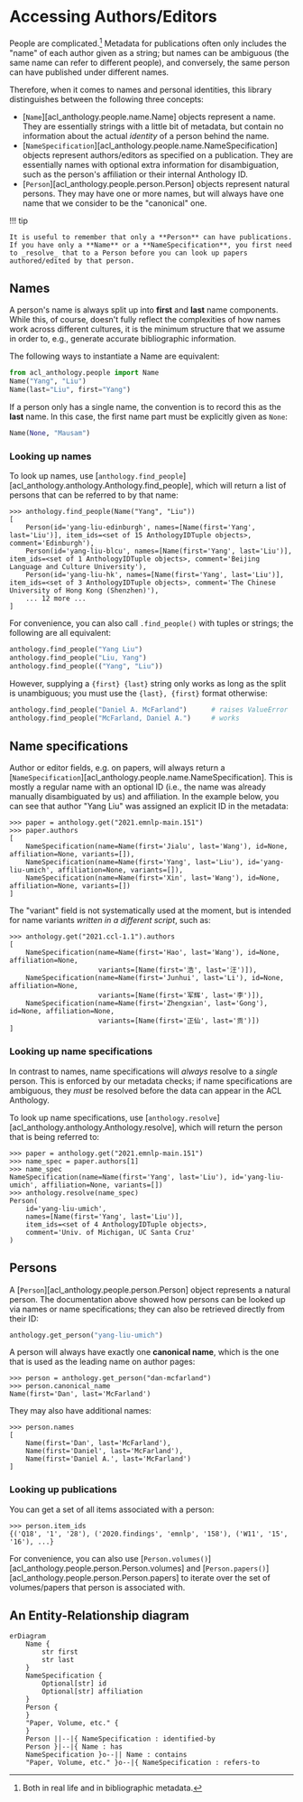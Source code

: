 # Accessing Authors/Editors

People are complicated.[^1]  Metadata for publications often only includes the
"name" of each author given as a string; but names can be ambiguous (the same
name can refer to different people), and conversely, the same person can have
published under different names.

[^1]: Both in real life and in bibliographic metadata.

Therefore, when it comes to names and personal identities, this library
distinguishes between the following three concepts:

- [`Name`][acl_anthology.people.name.Name] objects represent a name. They are
  essentially strings with a little bit of metadata, but contain no information
  about the actual _identity_ of a person behind the name.
- [`NameSpecification`][acl_anthology.people.name.NameSpecification] objects
  represent authors/editors as specified on a publication. They are essentially
  names with optional extra information for disambiguation, such as the person's
  affiliation or their internal Anthology ID.
- [`Person`][acl_anthology.people.person.Person] objects represent natural
  persons.  They may have one or more names, but will always have one name that
  we consider to be the "canonical" one.

!!! tip

    It is useful to remember that only a **Person** can have publications.  If you have only a **Name** or a **NameSpecification**, you first need to _resolve_ that to a Person before you can look up papers authored/edited by that person.

## Names

A person's name is always split up into **first** and **last** name components.
While this, of course, doesn't fully reflect the complexities of how names work
across different cultures, it is the minimum structure that we assume in order
to, e.g., generate accurate bibliographic information.

The following ways to instantiate a Name are equivalent:

```python
from acl_anthology.people import Name
Name("Yang", "Liu")
Name(last="Liu", first="Yang")
```

If a person only has a single name, the convention is to record this as the
**last** name.  In this case, the first name part must be explicitly given as
`None`:

```python
Name(None, "Mausam")
```

### Looking up names

To look up names, use
[`anthology.find_people`][acl_anthology.anthology.Anthology.find_people], which
will return a list of persons that can be referred to by that name:

```pycon
>>> anthology.find_people(Name("Yang", "Liu"))
[
    Person(id='yang-liu-edinburgh', names=[Name(first='Yang', last='Liu')], item_ids=<set of 15 AnthologyIDTuple objects>, comment='Edinburgh'),
    Person(id='yang-liu-blcu', names=[Name(first='Yang', last='Liu')], item_ids=<set of 1 AnthologyIDTuple objects>, comment='Beijing Language and Culture University'),
    Person(id='yang-liu-hk', names=[Name(first='Yang', last='Liu')], item_ids=<set of 3 AnthologyIDTuple objects>, comment='The Chinese University of Hong Kong (Shenzhen)'),
    ... 12 more ...
]
```

For convenience, you can also call `.find_people()` with tuples or strings; the
following are all equivalent:

```python
anthology.find_people("Yang Liu")
anthology.find_people("Liu, Yang")
anthology.find_people(("Yang", "Liu"))
```

However, supplying a `{first} {last}` string only works as long as the split is
unambiguous; you must use the `{last}, {first}` format otherwise:

```python
anthology.find_people("Daniel A. McFarland")      # raises ValueError
anthology.find_people("McFarland, Daniel A.")     # works
```

## Name specifications

Author or editor fields, e.g. on papers, will always return a
[`NameSpecification`][acl_anthology.people.name.NameSpecification].  This is
mostly a regular name with an optional ID (i.e., the name was already manually
disambiguated by us) and affiliation.  In the example below, you can see that
author "Yang Liu" was assigned an explicit ID in the metadata:

```pycon
>>> paper = anthology.get("2021.emnlp-main.151")
>>> paper.authors
[
    NameSpecification(name=Name(first='Jialu', last='Wang'), id=None, affiliation=None, variants=[]),
    NameSpecification(name=Name(first='Yang', last='Liu'), id='yang-liu-umich', affiliation=None, variants=[]),
    NameSpecification(name=Name(first='Xin', last='Wang'), id=None, affiliation=None, variants=[])
]
```

The "variant" field is not systematically used at the moment, but is intended
for name variants _written in a different script_, such as:

```pycon
>>> anthology.get("2021.ccl-1.1").authors
[
    NameSpecification(name=Name(first='Hao', last='Wang'), id=None, affiliation=None,
                      variants=[Name(first='浩', last='汪')]),
    NameSpecification(name=Name(first='Junhui', last='Li'), id=None, affiliation=None,
                      variants=[Name(first='军辉', last='李')]),
    NameSpecification(name=Name(first='Zhengxian', last='Gong'), id=None, affiliation=None,
                      variants=[Name(first='正仙', last='贡')])
]
```

### Looking up name specifications

In contrast to names, name specifications will _always_ resolve to a _single_
person.  This is enforced by our metadata checks; if name specifications are
ambiguous, they _must_ be resolved before the data can appear in the ACL
Anthology.

To look up name specifications, use
[`anthology.resolve`][acl_anthology.anthology.Anthology.resolve], which will
return the person that is being referred to:

```pycon
>>> paper = anthology.get("2021.emnlp-main.151")
>>> name_spec = paper.authors[1]
>>> name_spec
NameSpecification(name=Name(first='Yang', last='Liu'), id='yang-liu-umich', affiliation=None, variants=[])
>>> anthology.resolve(name_spec)
Person(
    id='yang-liu-umich',
    names=[Name(first='Yang', last='Liu')],
    item_ids=<set of 4 AnthologyIDTuple objects>,
    comment='Univ. of Michigan, UC Santa Cruz'
)
```

## Persons

A [`Person`][acl_anthology.people.person.Person] object represents a natural
person.  The documentation above showed how persons can be looked up via names
or name specifications; they can also be retrieved directly from their ID:

```python
anthology.get_person("yang-liu-umich")
```

A person will always have exactly one **canonical name**, which is the one that
is used as the leading name on author pages:

```pycon
>>> person = anthology.get_person("dan-mcfarland")
>>> person.canonical_name
Name(first='Dan', last='McFarland')
```

They may also have additional names:

```pycon
>>> person.names
[
    Name(first='Dan', last='McFarland'),
    Name(first='Daniel', last='McFarland'),
    Name(first='Daniel A.', last='McFarland')
]
```

### Looking up publications

You can get a set of all items associated with a person:

```pycon
>>> person.item_ids
{('Q18', '1', '28'), ('2020.findings', 'emnlp', '158'), ('W11', '15', '16'), ...}
```

For convenience, you can also use
[`Person.volumes()`][acl_anthology.people.person.Person.volumes] and
[`Person.papers()`][acl_anthology.people.person.Person.papers] to iterate over
the set of volumes/papers that person is associated with.

## An Entity-Relationship diagram

```mermaid
erDiagram
    Name {
        str first
        str last
    }
    NameSpecification {
        Optional[str] id
        Optional[str] affiliation
    }
    Person {
    }
    "Paper, Volume, etc." {
    }
    Person ||--|{ NameSpecification : identified-by
    Person }|--|{ Name : has
    NameSpecification }o--|| Name : contains
    "Paper, Volume, etc." }o--|{ NameSpecification : refers-to
```

